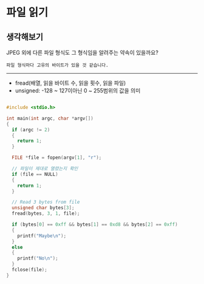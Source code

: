 # 파일 읽기

## 생각해보기
JPEG 외에 다른 파일 형식도 그 형식임을 알려주는 약속이 있을까요?
```
파일 형식마다 고유의 바이트가 있을 것 같습니다.
```

- - -

- fread(배열, 읽을 바이트 수, 읽을 횟수, 읽을 파일) 
- unsigned: -128 ~ 127이아닌 0 ~ 255범위의 값을 의미
``` c

#include <stdio.h>

int main(int argc, char *argv[])
{
  if (argc != 2) 
  {
    return 1;
  }

  FILE *file = fopen(argv[1], "r");

  // 파일이 제대로 열렸는지 확인
  if (file == NULL)
  {
    return 1;
  }

  // Read 3 bytes from file
  unsigned char bytes[3];
  fread(bytes, 3, 1, file);

  if (bytes[0] == 0xff && bytes[1] == 0xd8 && bytes[2] == 0xff)
  {
    printf("Maybe\n");
  }
  else 
  {
    printf("No\n");
  }
  fclose(file);
}

